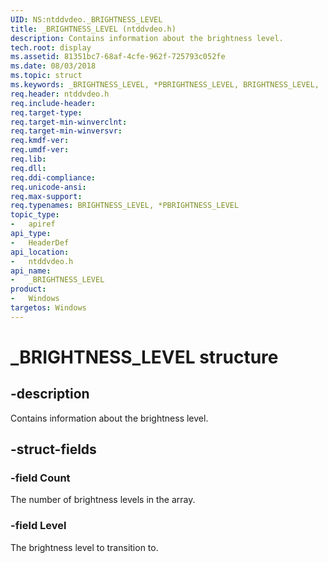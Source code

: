 ```yaml
---
UID: NS:ntddvdeo._BRIGHTNESS_LEVEL
title: _BRIGHTNESS_LEVEL (ntddvdeo.h)
description: Contains information about the brightness level.
tech.root: display
ms.assetid: 81351bc7-68af-4cfe-962f-725793c052fe
ms.date: 08/03/2018
ms.topic: struct
ms.keywords: _BRIGHTNESS_LEVEL, *PBRIGHTNESS_LEVEL, BRIGHTNESS_LEVEL,
req.header: ntddvdeo.h
req.include-header:
req.target-type:
req.target-min-winverclnt:
req.target-min-winversvr:
req.kmdf-ver:
req.umdf-ver:
req.lib:
req.dll:
req.ddi-compliance:
req.unicode-ansi:
req.max-support:
req.typenames: BRIGHTNESS_LEVEL, *PBRIGHTNESS_LEVEL
topic_type:
-	apiref
api_type:
-	HeaderDef
api_location:
-	ntddvdeo.h
api_name:
-	_BRIGHTNESS_LEVEL
product: 
-	Windows
targetos: Windows
---
```


# _BRIGHTNESS_LEVEL structure

## -description

Contains information about the brightness level.

## -struct-fields

### -field Count

The number of brightness levels in the array.

### -field Level

The brightness level to transition to.

